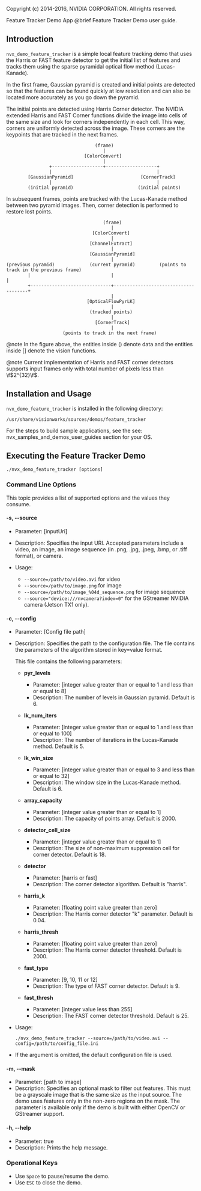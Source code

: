 Copyright (c) 2014-2016, NVIDIA CORPORATION.  All rights reserved.

Feature Tracker Demo App
@brief Feature Tracker Demo user guide.

## Introduction ##

`nvx_demo_feature_tracker` is a simple local feature tracking demo that
uses the Harris or FAST feature detector to get the initial list of features and
tracks them using the sparse pyramidal optical flow method (Lucas-Kanade).

In the first frame, Gaussian pyramid is created and initial points are detected
so that the features can be found quickly at low resolution and can also be located
more accurately as you go down the pyramid.

The initial points are detected using Harris Corner detector.
The NVIDIA extended Harris and FAST Corner functions divide the image into cells
of the same size and look for corners independently in each cell. This way,
corners are uniformly detected across the image. These corners are the keypoints
that are tracked in the next frames.

                                     (frame)
                                        |
                                 [ColorConvert]
                                        |
                    +-------------------+-------------------+
                    |                                       |
            [GaussianPyramid]                         [CornerTrack]
                    |                                       |
            (initial pyramid)                        (initial points)

In subsequent frames, points are tracked with the Lucas-Kanade method between two pyramid images.
Then, corner detection is performed to restore lost points.

                                        (frame)
                                           |
                                    [ColorConvert]
                                           |
                                   [ChannelExtract]
                                           |
                                   [GaussianPyramid]
                                           |
    (previous pyramid)             (current pyramid)         (points to track in the previous frame)
            |                              |                                      |
            +------------------------------+--------------------------------------+
                                           |
                                  [OpticalFlowPyrLK]
                                           |
                                   (tracked points)
                                           |
                                     [CornerTrack]
                                           |
                         (points to track in the next frame)

@note In the figure above, the entities inside () denote data and the entities
inside [] denote the vision functions.

@note Current implementation of Harris and FAST corner detectors supports input
frames only with total number of pixels less than \f$2^{32}\f$.

## Installation and Usage ##

`nvx_demo_feature_tracker` is installed in the following directory:

    /usr/share/visionworks/sources/demos/feature_tracker

For the steps to build sample applications, see the see: nvx_samples_and_demos_user_guides
section for your OS.

## Executing the Feature Tracker Demo ##

    ./nvx_demo_feature_tracker [options]

### Command Line Options ###

This topic provides a list of supported options and the values they consume.

#### \-s, \--source ####
- Parameter: [inputUri]
- Description: Specifies the input URI. Accepted parameters include a video,
an image, an image sequence (in .png, .jpg, .jpeg, .bmp, or .tiff format),
or camera.
- Usage:

    - `--source=/path/to/video.avi` for video
    - `--source=/path/to/image.png` for image
    - `--source=/path/to/image_%04d_sequence.png` for image sequence
    - `--source="device:///nvcamera?index=0"` for the GStreamer NVIDIA camera (Jetson TX1 only).

#### \-c, \--config ####
- Parameter: [Config file path]
- Description: Specifies the path to the configuration file. The file contains the
  parameters of the algorithm stored in key=value format.

    This file contains the following parameters:

    - **pyr_levels**
        - Parameter: [integer value greater than or equal to 1 and less than or
          equal to 8]
        - Description: The number of levels in Gaussian pyramid. Default is 6.

    - **lk_num_iters**
        - Parameter: [integer value greater than or equal to 1 and less than or
          equal to 100]
        - Description: The number of iterations in the Lucas-Kanade method. Default
          is 5.

    - **lk_win_size**
        - Parameter: [integer value greater than or equal to 3 and less than or
          equal to 32]
        - Description: The window size in the Lucas-Kanade method. Default is 6.

    - **array_capacity**
        - Parameter: [integer value greater than or equal to 1]
        - Description: The capacity of points array. Default is 2000.

    - **detector_cell_size**
        - Parameter: [integer value greater than or equal to 1]
        - Description: The size of non-maximum suppression cell for corner detector.
          Default is 18.

    - **detector**
        - Parameter: [harris or fast]
        - Description: The corner detector algorithm. Default is "harris".

    - **harris_k**
        - Parameter: [floating point value greater than zero]
        - Description: The Harris corner detector "k" parameter. Default is 0.04.

    - **harris_thresh**
        - Parameter: [floating point value greater than zero]
        - Description: The Harris corner detector threshold. Default is 2000.

    - **fast_type**
        - Parameter: [9, 10, 11 or 12]
        - Description: The type of FAST corner detector. Default is 9.

    - **fast_thresh**
        - Parameter: [integer value less than 255]
        - Description: The FAST corner detector threshold. Default is 25.

- Usage:

  `./nvx_demo_feature_tracker --source=/path/to/video.avi --config=/path/to/config_file.ini`

- If the argument is omitted, the default configuration file is used.

#### \-m, \--mask ####
- Parameter: [path to image]
- Description: Specifies an optional mask to filter out features. This must be
a grayscale image that is the same size as the input source. The demo uses features
only in the non-zero regions on the mask. The parameter is available only if the
demo is built with either OpenCV or GStreamer support.

#### \-h, \--help ####
- Parameter: true
- Description: Prints the help message.

### Operational Keys ###
- Use `Space` to pause/resume the demo.
- Use `ESC` to close the demo.

